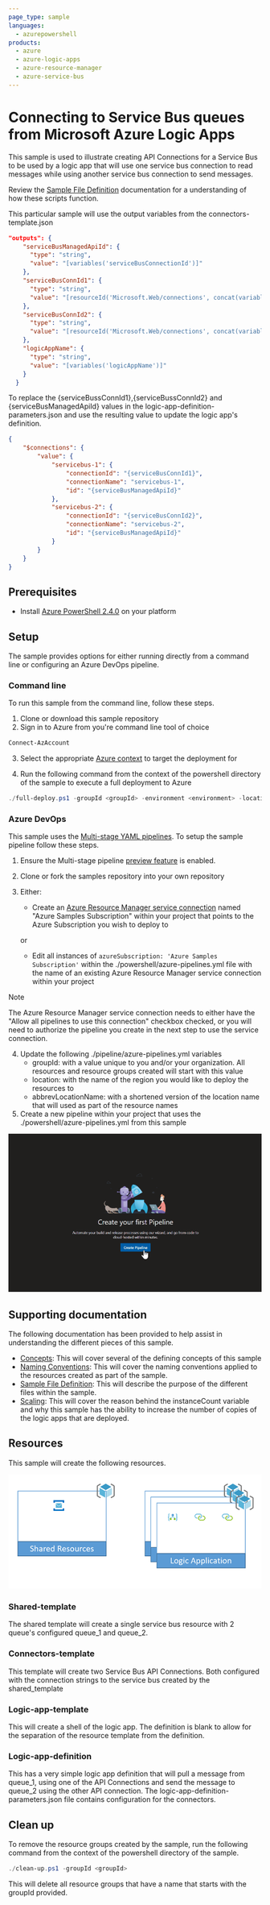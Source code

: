 ```yaml
---
page_type: sample
languages:
  - azurepowershell
products:
  - azure
  - azure-logic-apps
  - azure-resource-manager
  - azure-service-bus
---
```



# Connecting to Service Bus queues from Microsoft Azure Logic Apps

This sample is used to illustrate creating API Connections for a Service Bus to be used by a logic app that will use one service bus connection to read messages while using another service bus connection to send messages.

Review the [Sample File Definition](../file-definitions.md) documentation for a understanding of how these scripts function. 

This particular sample will use the output variables from the connectors-template.json

``` json
"outputs": {
    "serviceBusManagedApiId": {
      "type": "string",
      "value": "[variables('serviceBusConnectionId')]"
    },
    "serviceBusConnId1": {
      "type": "string",
      "value": "[resourceId('Microsoft.Web/connections', concat(variables('serviceBusConnectionName'), '-1'))]"
    },
    "serviceBusConnId2": {
      "type": "string",
      "value": "[resourceId('Microsoft.Web/connections', concat(variables('serviceBusConnectionName'), '-2'))]"
    },
    "logicAppName": {
      "type": "string",
      "value": "[variables('logicAppName')]"
    }
  }
```

To replace the {serviceBussConnId1},{serviceBussConnId2} and {serviceBusManagedApiId} values in the logic-app-definition-parameters.json and use the resulting value to update the logic app's definition.

``` json
{
    "$connections": {
        "value": {
            "servicebus-1": {
                "connectionId": "{serviceBusConnId1}",
                "connectionName": "servicebus-1",
                "id": "{serviceBusManagedApiId}"
            },
            "servicebus-2": {
                "connectionId": "{serviceBusConnId2}",
                "connectionName": "servicebus-2",
                "id": "{serviceBusManagedApiId}"
            }
        }
    }
}
```

## Prerequisites

- Install [Azure PowerShell 2.4.0](https://docs.microsoft.com/en-us/powershell/azure/install-az-ps?view=azps-2.4.0) on your platform

## Setup

The sample provides options for either running directly from a command line or configuring an Azure DevOps pipeline.

### Command line

To run this sample from the command line, follow these steps.

1. Clone or download this sample repository
2. Sign in to Azure from you're command line tool of choice
   
``` powershell
Connect-AzAccount
```

3. Select the appropriate [Azure context](https://docs.microsoft.com/en-us/powershell/module/az.accounts/Select-AzContext?view=azps-2.4.0) to target the deployment for

4. Run the following command from the context of the powershell directory of the sample to execute a full deployment to Azure

``` powershell
./full-deploy.ps1 -groupId <groupId> -environment <environment> -location <region name>
```

### Azure DevOps

This sample uses the [Multi-stage YAML pipelines](https://docs.microsoft.com/en-us/azure/devops/pipelines/process/stages?view=azure-devops&tabs=yaml). To setup the sample pipeline follow these steps.

1. Ensure the Multi-stage pipeline [preview feature](https://docs.microsoft.com/en-us/azure/devops/project/navigation/preview-features?view=azure-devops) is enabled. 
2. Clone or fork the samples repository into your own repository
3. Either:
   - Create an [Azure Resource Manager service connection](https://docs.microsoft.com/en-us/azure/devops/pipelines/library/service-endpoints?view=azure-devops&tabs=yaml#sep-azure-rm) named "Azure Samples Subscription" within your project that points to the Azure Subscription you wish to deploy to

   or

   - Edit all instances of `azureSubscription: 'Azure Samples Subscription'` within the ./powershell/azure-pipelines.yml file with the name of an existing Azure Resource Manager service connection within your project

> [!NOTE]
> The Azure Resource Manager service connection needs to either have the "Allow all pipelines to use this connection" checkbox checked, or you will need to authorize the pipeline you create in the next step to use the service connection.

4. Update the following ./pipeline/azure-pipelines.yml variables
   - groupId: with a value unique to you and/or your organization. All resources and resource groups created will start with this value
   - location: with the name of the region you would like to deploy the resources to
   - abbrevLocationName: with a shortened version of the location name that will used as part of the resource names
5. Create a new pipeline within your project that uses the ./powershell/azure-pipelines.yml from this sample
   
![Animated walk through of creating a new pipeline](../images/create-pipeline.gif)

## Supporting documentation

The following documentation has been provided to help assist in understanding the different pieces of this sample.

- [Concepts](../concept-review.md): This will cover several of the defining concepts of this sample
- [Naming Conventions](../naming-convention.md): This will cover the naming conventions applied to the resources created as part of the sample. 
- [Sample File Definition](../file-definitions.md): This will describe the purpose of the different files within the sample.
- [Scaling](../api-connection-scale.md): This will cover the reason behind the instanceCount variable and why this sample has the ability to increase the number of copies of the logic apps that are deployed.

## Resources

This sample will create the following resources.

![Image depicting the resources deployed by this sample](../images/servicebus-sample.png)

### Shared-template

The shared template will create a single service bus resource with 2 queue's configured queue_1 and queue_2.

### Connectors-template

This template will create two Service Bus API Connections. Both configured with the connection strings to the service bus created by the shared_template

### Logic-app-template

This will create a shell of the logic app. The definition is blank to allow for the separation of the resource template from the definition.

### Logic-app-definition

This has a very simple logic app definition that will pull a message from queue_1, using one of the API Connections and send the message to queue_2 using the other API connection. The logic-app-definition-parameters.json file contains configuration for the connectors.

## Clean up

To remove the resource groups created by the sample, run the following command from the context of the powershell directory of the sample.

``` powershell
./clean-up.ps1 -groupId <groupId>
```

This will delete all resource groups that have a name that starts with the groupId provided. 